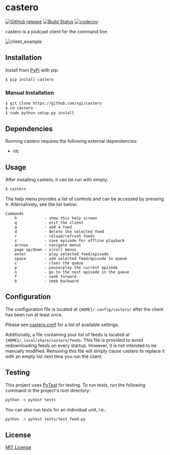 # castero

[![GitHub release](https://img.shields.io/github/release/xgi/castero.svg)](https://github.com/xgi/castero/releases) [![Build Status](https://travis-ci.org/xgi/castero.svg?branch=master)](https://travis-ci.org/xgi/castero) [![codecov](https://codecov.io/gh/xgi/castero/branch/master/graph/badge.svg)](https://codecov.io/gh/xgi/castero)

castero is a podcast client for the command line.

![client_example](res/client_example.png)

## Installation

Install from [PyPi](https://pypi.org/project/castero) with pip:
```bash
$ pip install castero
```

### Manual Installation

```bash
$ git clone https://github.com/xgi/castero
$ cd castero
$ sudo python setup.py install
```

## Dependencies

Running castero requires the following external dependencies:

* vlc

## Usage

After installing castero, it can be run with simply:
```bash
$ castero
```

The help menu provides a list of controls and can be accessed by pressing <kbd>h</kbd>. Alternatively, see the list below:
```
Commands
    h            - show this help screen
    q            - exit the client
    a            - add a feed
    d            - delete the selected feed
    r            - reload/refresh feeds
    s            - save episode for offline playback
    arrows       - navigate menus
    page up/down - scroll menus
    enter        - play selected feed/episode
    space        - add selected feed/episode to queue
    c            - clear the queue
    p            - pause/play the current episode
    n            - go to the next episode in the queue
    f            - seek forward
    b            - seek backward
```

## Configuration

The configuration file is located at `{HOME}/.config/castero/` after the client has been run at least once.

Please see [castero.conf](castero/templates/castero.conf) for a list of available settings.

Additionally, a file containing your list of feeds is located at `{HOME}/.local/share/castero/feeds`. This file is provided to avoid redownloading feeds on every startup. However, it is not intended to be manually modified. Removing this file will simply cause castero to replace it with an empty list next time you run the client.

## Testing

This project uses [PyTest](https://pytest.org) for testing. To run tests, run the following command in the project's root directory:
```bash
python -m pytest tests
```
You can also run tests for an individual unit, i.e.:
```bash
python -m pytest tests/test_feed.py
```

## License

[MIT License](LICENSE.txt)